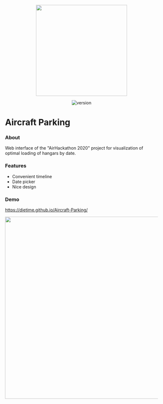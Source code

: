 <p align="center">
  <img src="https://svgshare.com/i/L2u.svg" width="300">
</p>
<p align="center">
  <img src="https://img.shields.io/badge/version-1.0.0-r.svg?style=flat-square" alt="version">
</p>

# Aircraft Parking
### About
Web interface of the "AirHackathon 2020" project for visualization of optimal loading of hangars by date.

### Features
- Convenient timeline
- Date picker
- Nice design

### Demo
https://dietime.github.io/Aircraft-Parking/
<p align="left">
  <img src="https://i.ibb.co/W2XJ61d/image.png" width="600">
</p>

